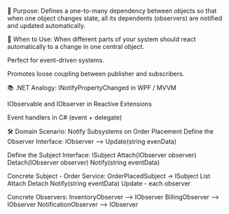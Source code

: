 ﻿📘 Purpose:
Defines a one-to-many dependency between objects so that when one object changes state, all its dependents (observers) are notified and updated automatically.

🧠 When to Use:
When different parts of your system should react automatically to a change in one central object.

Perfect for event-driven systems.

Promotes loose coupling between publisher and subscribers.

📚 .NET Analogy:
INotifyPropertyChanged in WPF / MVVM

IObservable<T> and IObserver<T> in Reactive Extensions

Event handlers in C# (event + delegate)

🛠️ Domain Scenario: Notify Subsystems on Order Placement
Define the Observer Interface:
	IObserver --> Update(string evenData)

Define the Subject Interface:
	ISubject
		Attach(IObserver observer)
		Detach(IObserver observer)
		Notify(string eventData)

Concrete Subject - Order Service:
	OrderPlacedSubject  -> ISubject
		List<IObserver>
		Attach
		Detach
		Notify(string eventData)
			Update - each observer

Concrete Observers:
	InventoryObserver --> IObserver
	BillingObserver   --> IObserver
	NotificationObserver --> IObserver

